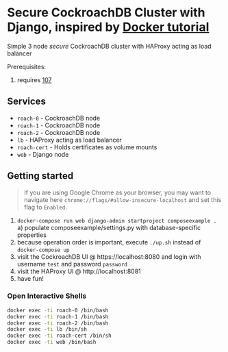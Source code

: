 # Secure CockroachDB Cluster with Django, inspired by [Docker tutorial](https://docs.docker.com/compose/django/)
Simple 3 node *secure* CockroachDB cluster with HAProxy acting as load balancer

Prerequisites:
1. requires [107](https://github.com/cockroachdb/django-cockroachdb/issues/107)

## Services
* `roach-0` - CockroachDB node
* `roach-1` - CockroachDB node
* `roach-2` - CockroachDB node
* `lb` - HAProxy acting as load balancer
* `roach-cert` - Holds certificates as volume mounts
* `web` - Django node

## Getting started
>If you are using Google Chrome as your browser, you may want to navigate here `chrome://flags/#allow-insecure-localhost` and set this flag to `Enabled`. 

1) `docker-compose run web django-admin startproject composeexample .`
	a) populate composeexample/settings.py with database-specific properties
2) because operation order is important, execute `./up.sh` instead of `docker-compose up`
3) visit the CockroachDB UI @ https://localhost:8080 and login with username `test` and password `password`
4) visit the HAProxy UI @ http://localhost:8081
5) have fun!

### Open Interactive Shells
```bash
docker exec -ti roach-0 /bin/bash
docker exec -ti roach-1 /bin/bash
docker exec -ti roach-2 /bin/bash
docker exec -ti lb /bin/sh
docker exec -ti roach-cert /bin/sh
docker exec -ti web /bin/bash
```
